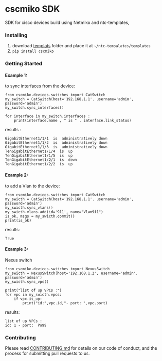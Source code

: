 # cscmiko SDK

SDK for cisco devices build using Netmiko and ntc-templates,

### Installing
 1) download [templats](https://github.com/Ali-aqrabawi/cscmiko) folder and place it
 at `~/ntc-tempalates/templates`
  2) `pip install cscmiko`

### Getting Started

#### Example 1:

to sync interfaces from the device:

    from cscmiko.devices.switches import CatSwitch
    my_switch = CatSwitch(host='192.168.1.1', username='admin', password='admin')
    my_switch.sync_interfaces()

    for interface in my_switch.interfaces :
        print(interface.name , " is " , interface.link_status)

results :

    GigabitEthernet1/1/1  is  administratively down
    GigabitEthernet1/1/2  is  administratively down
    GigabitEthernet1/1/3  is  administratively down
    TenGigabitEthernet1/1/4  is  up
    TenGigabitEthernet1/1/5  is  up
    TenGigabitEthernet1/2/1  is  down
    TenGigabitEthernet1/2/2  is  up

#### Example 2:
to add a Vlan to the device:

    from cscmiko.devices.switches import CatSwitch
    my_swicth = CatSwitch(host='192.168.1.1', username='admin', password='admin')
    my_swicth.sync_vlans()
    my_swicth.vlans.add(id='911', name="Vlan911")
    is_ok, msgs = my_swicth.commit()
    print(is_ok)


results:

    True


#### Example 3:
Nexus switch

    from cscmiko.devices.switches import NexusSwitch
    my_swicth = NexusSwitch(host='192.168.1.2', username='admin', password='admin')
    my_swicth.sync_vpc()

    print("list of up VPCs :")
    for vpc in my_swicth.vpcs:
        if vpc.is_up:
            print("id:",vpc.id,"- port: ",vpc.port)

results:

    list of up VPCs :
    id: 1 - port:  Po99

### Contributing

Please read [CONTRIBUTING.md](https://github.com/Ali-aqrabawi/cscmiko/blob/master/CONTRIBUTION.md)  for details on our code of conduct, and the process for submitting pull requests to us.